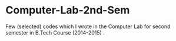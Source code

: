 # Computer-Lab-2nd-Sem
Few (selected) codes which I wrote in the Computer Lab for second semester in B.Tech Course (2014-2015) .
